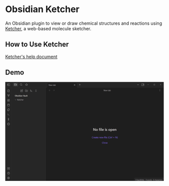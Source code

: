 # Obsidian Ketcher

An Obsidian plugin to view or draw chemical structures and reactions using [Ketcher](https://github.com/epam/ketcher), a web-based molecule sketcher.

## How to Use Ketcher

[Ketcher's help document](https://github.com/epam/ketcher/blob/master/documentation/help.md)

## Demo

<img src="./obsidian-ketcher-demo.gif" >


